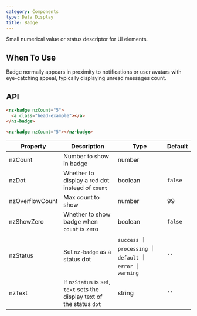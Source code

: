 ```yaml
---
category: Components
type: Data Display
title: Badge
---
```


Small numerical value or status descriptor for UI elements.

## When To Use

Badge normally appears in proximity to notifications or user avatars with eye-catching appeal, typically displaying unread messages count.

## API

```html
<nz-badge nzCount="5">
  <a class="head-example"></a>
</nz-badge>
```

```html
<nz-badge nzCount="5"></nz-badge>
```

| Property | Description | Type | Default |
| -------- | ----------- | ---- | ------- |
| nzCount | Number to show in badge | number |  |
| nzDot | Whether to display a red dot instead of `count` | boolean | `false` |
| nzOverflowCount | Max count to show | number | 99 |
| nzShowZero | Whether to show badge when `count` is zero | boolean | `false` |
| nzStatus | Set `nz-badge` as a status dot | `success` ｜ `processing` ｜ `default` ｜ `error` ｜ `warning` | `''` |
| nzText | If `nzStatus` is set, `text` sets the display text of the status `dot` | string | `''` |
